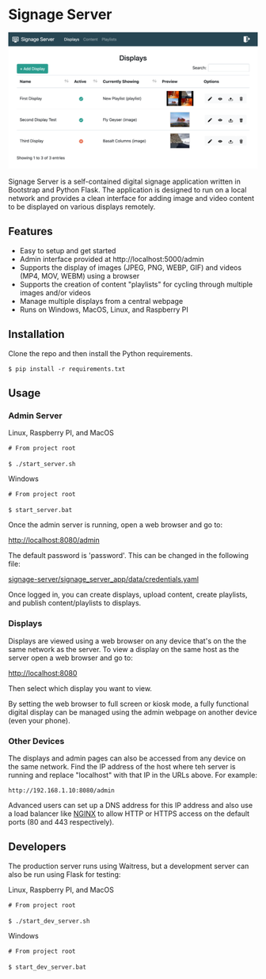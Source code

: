 # Signage Server

![Preview](https://github.com/ngmcfarland/signage-server/blob/main/signage_server_app/docs/Signage_Server_Preview.png)

Signage Server is a self-contained digital signage application written in Bootstrap and Python Flask. The application is designed to run on a local network and provides a clean interface for adding image and video content to be displayed on various displays remotely. 

## Features

* Easy to setup and get started
* Admin interface provided at http://localhost:5000/admin
* Supports the display of images (JPEG, PNG, WEBP, GIF) and videos (MP4, MOV, WEBM) using a browser
* Supports the creation of content "playlists" for cycling through multiple images and/or videos
* Manage multiple displays from a central webpage
* Runs on Windows, MacOS, Linux, and Raspberry PI

## Installation

Clone the repo and then install the Python requirements.

```
$ pip install -r requirements.txt
```

## Usage

### Admin Server

Linux, Raspberry PI, and MacOS

```
# From project root

$ ./start_server.sh
```

Windows

```
# From project root

$ start_server.bat
```

Once the admin server is running, open a web browser and go to:

[http://localhost:8080/admin](http://localhost:8080/admin)

The default password is 'password'. This can be changed in the following file:

[signage-server/signage_server_app/data/credentials.yaml](https://github.com/ngmcfarland/signage-server/blob/main/signage_server_app/data/credentials.yaml)

Once logged in, you can create displays, upload content, create playlists, and publish content/playlists to displays.

### Displays

Displays are viewed using a web browser on any device that's on the the same network as the server. To view a display on the same host as the server open a web browser and go to:

[http://localhost:8080](http://localhost:8080)

Then select which display you want to view.

By setting the web browser to full screen or kiosk mode, a fully functional digital display can be managed using the admin webpage on another device (even your phone).

### Other Devices

The displays and admin pages can also be accessed from any device on the same network. Find the IP address of the host where teh server is running and replace "localhost" with that IP in the URLs above. For example:

```
http://192.168.1.10:8080/admin
```

Advanced users can set up a DNS address for this IP address and also use a load balancer like [NGINX](https://www.nginx.com/) to allow HTTP or HTTPS access on the default ports (80 and 443 respectively).

## Developers

The production server runs using Waitress, but a development server can also be run using Flask for testing:

Linux, Raspberry PI, and MacOS

```
# From project root

$ ./start_dev_server.sh
```

Windows

```
# From project root

$ start_dev_server.bat
```